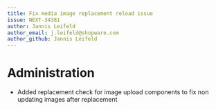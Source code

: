 ```yaml
---
title: Fix media image replacement reload issue
issue: NEXT-34381
author: Jannis Leifeld
author_email: j.leifeld@shopware.com
author_github: Jannis Leifeld
---
```

# Administration
* Added replacement check for image upload components to fix non updating images after replacement
